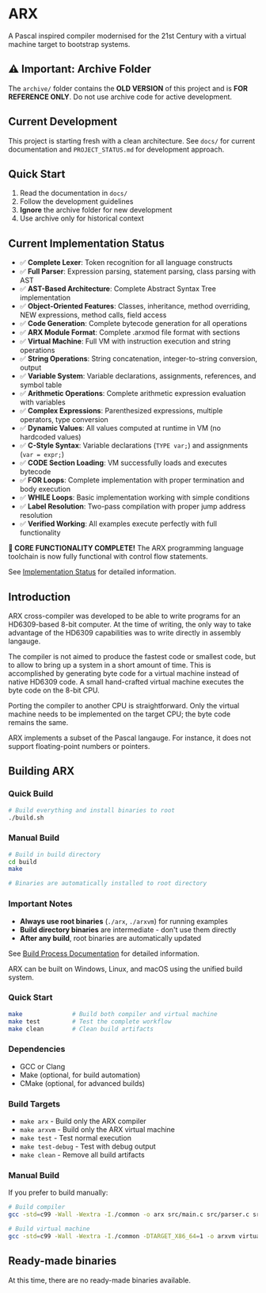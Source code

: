 # ARX
A Pascal inspired compiler modernised for the 21st Century with a virtual machine target to bootstrap systems.

## ⚠️ Important: Archive Folder
The `archive/` folder contains the **OLD VERSION** of this project and is **FOR REFERENCE ONLY**. Do not use archive code for active development.

## Current Development
This project is starting fresh with a clean architecture. See `docs/` for current documentation and `PROJECT_STATUS.md` for development approach.

## Quick Start
1. Read the documentation in `docs/`
2. Follow the development guidelines
3. **Ignore** the archive folder for new development
4. Use archive only for historical context


## Current Implementation Status
- ✅ **Complete Lexer**: Token recognition for all language constructs
- ✅ **Full Parser**: Expression parsing, statement parsing, class parsing with AST
- ✅ **AST-Based Architecture**: Complete Abstract Syntax Tree implementation
- ✅ **Object-Oriented Features**: Classes, inheritance, method overriding, NEW expressions, method calls, field access
- ✅ **Code Generation**: Complete bytecode generation for all operations
- ✅ **ARX Module Format**: Complete .arxmod file format with sections
- ✅ **Virtual Machine**: Full VM with instruction execution and string operations
- ✅ **String Operations**: String concatenation, integer-to-string conversion, output
- ✅ **Variable System**: Variable declarations, assignments, references, and symbol table
- ✅ **Arithmetic Operations**: Complete arithmetic expression evaluation with variables
- ✅ **Complex Expressions**: Parenthesized expressions, multiple operators, type conversion
- ✅ **Dynamic Values**: All values computed at runtime in VM (no hardcoded values)
- ✅ **C-Style Syntax**: Variable declarations (`TYPE var;`) and assignments (`var = expr;`)
- ✅ **CODE Section Loading**: VM successfully loads and executes bytecode
- ✅ **FOR Loops**: Complete implementation with proper termination and body execution
- ✅ **WHILE Loops**: Basic implementation working with simple conditions
- ✅ **Label Resolution**: Two-pass compilation with proper jump address resolution
- ✅ **Verified Working**: All examples execute perfectly with full functionality

**🎉 CORE FUNCTIONALITY COMPLETE!** The ARX programming language toolchain is now fully functional with control flow statements.

See [Implementation Status](docs/implementation-status.md) for detailed information.

## Introduction
ARX cross-compiler was developed to be able to write programs for an HD6309-based 8-bit computer. At the time of writing, the only way to take advantage of the HD6309 capabilities was to write directly in assembly langauge.

The compiler is not aimed to produce the fastest code or smallest code, but to allow to bring up a system in a short amount of time. This is accomplished by generating byte code for a virtual machine instead of native HD6309 code. A small hand-crafted virtual machine executes the byte code on the 8-bit CPU.

Porting the compiler to another CPU is straightforward. Only the virtual machine needs to be implemented on the target CPU; the byte code remains the same.

ARX implements a subset of the Pascal langauge. For instance, it does not support floating-point numbers or pointers.

## Building ARX

### Quick Build
```bash
# Build everything and install binaries to root
./build.sh
```

### Manual Build
```bash
# Build in build directory
cd build
make

# Binaries are automatically installed to root directory
```

### Important Notes
- **Always use root binaries** (`./arx`, `./arxvm`) for running examples
- **Build directory binaries** are intermediate - don't use them directly
- **After any build**, root binaries are automatically updated

See [Build Process Documentation](docs/development/build-process.md) for detailed information.

ARX can be built on Windows, Linux, and macOS using the unified build system.

### Quick Start
```bash
make              # Build both compiler and virtual machine
make test         # Test the complete workflow
make clean        # Clean build artifacts
```

### Dependencies
- GCC or Clang
- Make (optional, for build automation)
- CMake (optional, for advanced builds)

### Build Targets
- `make arx` - Build only the ARX compiler
- `make arxvm` - Build only the ARX virtual machine  
- `make test` - Test normal execution
- `make test-debug` - Test with debug output
- `make clean` - Remove all build artifacts

### Manual Build
If you prefer to build manually:
```bash
# Build compiler
gcc -std=c99 -Wall -Wextra -I./common -o arx src/main.c src/parser.c src/lexer.c src/symtbl.c src/typestack.c

# Build virtual machine
gcc -std=c99 -Wall -Wextra -I./common -DTARGET_X86_64=1 -o arxvm virtualmachine/arxvm.c virtualmachine/vm.c
```

## Ready-made binaries
At this time, there are no ready-made binaries available.
